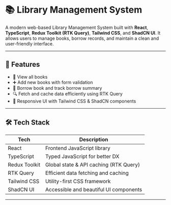 # 📚 Library Management System

A modern web-based Library Management System built with **React**, **TypeScript**, **Redux Toolkit (RTK Query)**, **Tailwind CSS**, and **ShadCN UI**. It allows users to manage books, borrow records, and maintain a clean and user-friendly interface.

---

## 🚀 Features

- 📖 View all books
- ➕ Add new books with form validation
- 🔁 Borrow book and track borrow summary
- 🔍 Fetch and cache data efficiently using RTK Query
- 🎨 Responsive UI with Tailwind CSS & ShadCN components

---

## 🛠 Tech Stack

| Tech          | Description                            |
| ------------- | -------------------------------------- |
| React         | Frontend JavaScript library            |
| TypeScript    | Typed JavaScript for better DX         |
| Redux Toolkit | Global state & API caching (RTK Query) |
| RTK Query     | Efficient data fetching and caching    |
| Tailwind CSS  | Utility-first CSS framework            |
| ShadCN UI     | Accessible and beautiful UI components |

---
